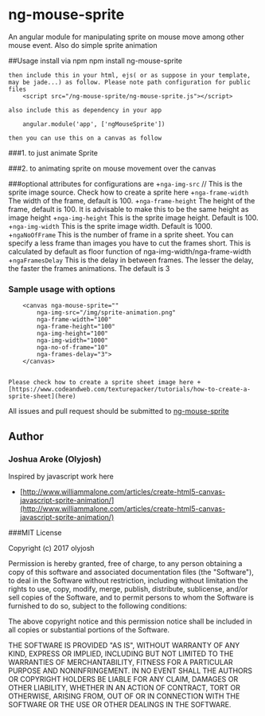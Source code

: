 # ng-mouse-sprite
An angular module for manipulating sprite on mouse move among other mouse event. Also do simple sprite animation

##Usage
    install via npm
    npm install ng-mouse-sprite

    then include this in your html, ejs( or as suppose in your template, may be jade...) as follow. Please note path configuration for public files
        <script src="/ng-mouse-sprite/ng-mouse-sprite.js"></script>

    also include this as dependency in your app

        angular.module('app', ['ngMouseSprite'])

    then you can use this on a canvas as follow

###1. to just animate Sprite
        <div>
            <canvas nga-sprite nga-img-src="/img/prite-animation.png"></canvas>
        </div>

###2. to animating sprite on mouse movement over the canvas
        <div>
            <canvas nga-sprite nga-img-src="/img/sprite-animation.png"></canvas>
        </div>

###optional attributes for configurations are
        +`nga-img-src`     // This is the sprite image source. Check how to create a sprite here
        +`nga-frame-width`     The width of the frame, default is 100.
        +`nga-frame-height`    The height of the frame, default is 100. It is advisable to make this to be the same height as image height
        +`nga-img-height`      This is the sprite image height. Default is 100.
        +`nga-img-width`       This is the sprite image width. Default is 1000.
        +`ngaNoOfFrame`        This is the number of frame in a sprite sheet. You can specify a less frame than images you have to cut the frames short. This is calculated by default as floor function of nga-img-width/nga-frame-width
        +`ngaFramesDelay`      This is the delay in between frames. The lesser the delay, the faster the frames animations. The default is 3


### Sample usage with options
        <canvas nga-mouse-sprite=""
            nga-img-src="/img/sprite-animation.png"
            nga-frame-width="100"
            nga-frame-height="100"
            nga-img-height="100"
            nga-img-width="1000"
            nga-no-of-frame="10"
            nga-frames-delay="3">
        </canvas>


    Please check how to create a sprite sheet image here + [https://www.codeandweb.com/texturepacker/tutorials/how-to-create-a-sprite-sheet](here)



All issues and pull request should be submitted to [ng-mouse-sprite](https://github.com/olyjosh/ng-mouse-sprite)

## Author
### Joshua Aroke (Olyjosh)

Inspired by javascript work here
+ [http://www.williammalone.com/articles/create-html5-canvas-javascript-sprite-animation/](http://www.williammalone.com/articles/create-html5-canvas-javascript-sprite-animation/)




###MIT License

Copyright (c) 2017 olyjosh

Permission is hereby granted, free of charge, to any person obtaining a copy
of this software and associated documentation files (the "Software"), to deal
in the Software without restriction, including without limitation the rights
to use, copy, modify, merge, publish, distribute, sublicense, and/or sell
copies of the Software, and to permit persons to whom the Software is
furnished to do so, subject to the following conditions:

The above copyright notice and this permission notice shall be included in all
copies or substantial portions of the Software.

THE SOFTWARE IS PROVIDED "AS IS", WITHOUT WARRANTY OF ANY KIND, EXPRESS OR
IMPLIED, INCLUDING BUT NOT LIMITED TO THE WARRANTIES OF MERCHANTABILITY,
FITNESS FOR A PARTICULAR PURPOSE AND NONINFRINGEMENT. IN NO EVENT SHALL THE
AUTHORS OR COPYRIGHT HOLDERS BE LIABLE FOR ANY CLAIM, DAMAGES OR OTHER
LIABILITY, WHETHER IN AN ACTION OF CONTRACT, TORT OR OTHERWISE, ARISING FROM,
OUT OF OR IN CONNECTION WITH THE SOFTWARE OR THE USE OR OTHER DEALINGS IN THE
SOFTWARE.
```

